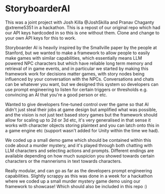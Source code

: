 # StoryboarderAI
This was a joint project with Josh Killa @JoshSkilla and Pranav Chaganty @xtreme5351 in a hackathon. This is a repost of our original repo which had our API keys hardcoded in so this is one without them. Clone and change to your own API keys for this to work.

Storyboarder AI is heavily inspired by the Smallville paper by the people at Stanford, but we wanted to make a framework to allow people to easily make games with similar capabilities, which essentially means LLM powered NPC characters but which have reliable long term memory and retrieval of in game events, and in particular we started by making this framework work for decisions matter games, with story nodes being influenced by your conversation with the NPCs. Conversations and chats can be whatever you want, but we designed this system so developers can use prompt engineering to listen for certain triggers or thresholds e.g. convincing an AI that you're a good person or etc.

Wanted to give developers fine-tuned control over the game so that AI didn't just steal their jobs at game design but amplified what was possible, and the vision is not just text based story games but the framework should allow for scaling up to 2d or 3d etc, it's very generalised in that sense it works with character objects storing plaintext and you can latch onto this in a game engine etc (support wasn't added for Unity within the time we had).

We coded up a small demo game which should be contained within this code about a murder mystery, and it's played through both chatting with LLM characters and selecting actions and prompts. Different endings are available depending on how much suspicion you showed towards certain characters or the mannerisms in text towards characters. 

Really modular, and can go as far as the developers prompt engineering capabilities. Slightly scrappy as this was done in a week for a hackathon where we coded up a small murder mystery game demo using our framework to showcase! Which should also be included in this repo :) 
